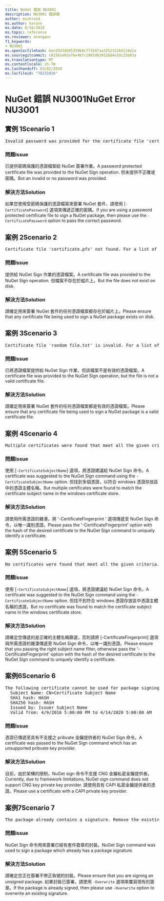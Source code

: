 ```yaml
---
title: NuGet 錯誤 NU3001
description: NU3001 錯誤碼
author: mishra14
ms.author: karann
ms.date: 8/16/2018
ms.topic: reference
ms.reviewer: anangaur
f1_keywords:
- NU3001
ms.openlocfilehash: 6acd343d69535964c77324faa32523226d124e2a
ms.sourcegitcommit: c81561e93a7be467c1983d639158d4e3dc25b93a
ms.translationtype: MT
ms.contentlocale: zh-TW
ms.lasthandoff: 03/02/2020
ms.locfileid: "78231016"
---
```

# <a name="nuget-error-nu3001"></a><span data-ttu-id="0dd46-103">NuGet 錯誤 NU3001</span><span class="sxs-lookup"><span data-stu-id="0dd46-103">NuGet Error NU3001</span></span>

## <a name="scenario-1"></a><span data-ttu-id="0dd46-104">實例 1</span><span class="sxs-lookup"><span data-stu-id="0dd46-104">Scenario 1</span></span>

<pre>Invalid password was provided for the certificate file 'certificate.pfx'. Provide a valid password using the '-CertificatePassword' option.</pre>

### <a name="issue"></a><span data-ttu-id="0dd46-105">問題</span><span class="sxs-lookup"><span data-stu-id="0dd46-105">Issue</span></span>

<span data-ttu-id="0dd46-106">已提供密碼保護的憑證檔案給 NuGet 簽署作業。</span><span class="sxs-lookup"><span data-stu-id="0dd46-106">A password protected certificate file was provided to the NuGet Sign operation.</span></span> <span data-ttu-id="0dd46-107">但未提供不正確或密碼。</span><span class="sxs-lookup"><span data-stu-id="0dd46-107">But an invalid or no password was provided.</span></span>


### <a name="solution"></a><span data-ttu-id="0dd46-108">解決方法</span><span class="sxs-lookup"><span data-stu-id="0dd46-108">Solution</span></span>

<span data-ttu-id="0dd46-109">如果您使用受密碼保護的憑證檔案來簽署 NuGet 套件，請使用 [`-CertificatePassword`] 選項來傳遞正確的密碼。</span><span class="sxs-lookup"><span data-stu-id="0dd46-109">If you are using a password protected certificate file to sign a NuGet package, then please use the `-CertificatePassword` option to pass the correct password.</span></span>



## <a name="scenario-2"></a><span data-ttu-id="0dd46-110">案例 2</span><span class="sxs-lookup"><span data-stu-id="0dd46-110">Scenario 2</span></span>

<pre>Certificate file 'certificate.pfx' not found. For a list of accepted ways to provide a certificate, visit https://docs.nuget.org/docs/reference/command-line-reference.</pre>

### <a name="issue"></a><span data-ttu-id="0dd46-111">問題</span><span class="sxs-lookup"><span data-stu-id="0dd46-111">Issue</span></span>

<span data-ttu-id="0dd46-112">提供給 NuGet Sign 作業的憑證檔案。</span><span class="sxs-lookup"><span data-stu-id="0dd46-112">A certificate file was provided to the NuGet Sign operation.</span></span> <span data-ttu-id="0dd46-113">但檔案不存在於磁片上。</span><span class="sxs-lookup"><span data-stu-id="0dd46-113">But the file does not exist on disk.</span></span>


### <a name="solution"></a><span data-ttu-id="0dd46-114">解決方法</span><span class="sxs-lookup"><span data-stu-id="0dd46-114">Solution</span></span>

<span data-ttu-id="0dd46-115">請確定用來簽署 NuGet 套件的任何憑證檔案都存在於磁片上。</span><span class="sxs-lookup"><span data-stu-id="0dd46-115">Please ensure that any certificate file being used to sign a NuGet package exists on disk.</span></span>



## <a name="scenario-3"></a><span data-ttu-id="0dd46-116">案例 3</span><span class="sxs-lookup"><span data-stu-id="0dd46-116">Scenario 3</span></span>

<pre>Certificate file 'random_file.txt' is invalid. For a list of accepted ways to provide a certificate, visit https://docs.nuget.org/docs/reference/command-line-reference.</pre>

### <a name="issue"></a><span data-ttu-id="0dd46-117">問題</span><span class="sxs-lookup"><span data-stu-id="0dd46-117">Issue</span></span>

<span data-ttu-id="0dd46-118">已將憑證檔案提供給 NuGet Sign 作業，但該檔案不是有效的憑證檔案。</span><span class="sxs-lookup"><span data-stu-id="0dd46-118">A certificate file was provided to the NuGet Sign operation, but the file is not a valid certificate file.</span></span>


### <a name="solution"></a><span data-ttu-id="0dd46-119">解決方法</span><span class="sxs-lookup"><span data-stu-id="0dd46-119">Solution</span></span>

<span data-ttu-id="0dd46-120">請確定用來簽署 NuGet 套件的任何憑證檔案都是有效的憑證檔案。</span><span class="sxs-lookup"><span data-stu-id="0dd46-120">Please ensure that any certificate file being used to sign a NuGet package is a valid certificate file.</span></span>



## <a name="scenario-4"></a><span data-ttu-id="0dd46-121">案例 4</span><span class="sxs-lookup"><span data-stu-id="0dd46-121">Scenario 4</span></span>

<pre>Multiple certificates were found that meet all the given criteria. Use the '-CertificateFingerprint' option with the hash of the desired certificate.</pre>

### <a name="issue"></a><span data-ttu-id="0dd46-122">問題</span><span class="sxs-lookup"><span data-stu-id="0dd46-122">Issue</span></span>

<span data-ttu-id="0dd46-123">使用 [`-CertificateSubjectName`] 選項，將憑證建議給 NuGet Sign 命令。</span><span class="sxs-lookup"><span data-stu-id="0dd46-123">A certificate was suggested to the NuGet Sign command using the `-CertificateSubjectName` option.</span></span> <span data-ttu-id="0dd46-124">但找到多個憑證，以符合 windows 憑證存放區中的憑證主體名稱。</span><span class="sxs-lookup"><span data-stu-id="0dd46-124">But multiple certificates were found to match the certificate subject name in the windows certificate store.</span></span>


### <a name="solution"></a><span data-ttu-id="0dd46-125">解決方法</span><span class="sxs-lookup"><span data-stu-id="0dd46-125">Solution</span></span>

<span data-ttu-id="0dd46-126">請使用所需憑證的雜湊，將 '-CertificateFingerprint ' 選項傳遞至 NuGet Sign 命令，以唯一識別憑證。</span><span class="sxs-lookup"><span data-stu-id="0dd46-126">Please pass the '-CertificateFingerprint' option with the hash of the desired certificate to the NuGet Sign command to uniquely identify a certificate.</span></span>



## <a name="scenario-5"></a><span data-ttu-id="0dd46-127">案例 5</span><span class="sxs-lookup"><span data-stu-id="0dd46-127">Scenario 5</span></span>

<pre>No certificates were found that meet all the given criteria. For a list of accepted ways to provide a certificate, visit https://docs.nuget.org/docs/reference/command-line-reference.</pre>

### <a name="issue"></a><span data-ttu-id="0dd46-128">問題</span><span class="sxs-lookup"><span data-stu-id="0dd46-128">Issue</span></span>

<span data-ttu-id="0dd46-129">使用 [`-CertificateSubjectName`] 選項，將憑證建議給 NuGet Sign 命令。</span><span class="sxs-lookup"><span data-stu-id="0dd46-129">A certificate was suggested to the NuGet Sign command using the `-CertificateSubjectName` option.</span></span> <span data-ttu-id="0dd46-130">但找不到符合 windows 憑證存放區中憑證主體名稱的憑證。</span><span class="sxs-lookup"><span data-stu-id="0dd46-130">But no certificate was found to match the certificate subject name in the windows certificate store.</span></span>


### <a name="solution"></a><span data-ttu-id="0dd46-131">解決方法</span><span class="sxs-lookup"><span data-stu-id="0dd46-131">Solution</span></span>

<span data-ttu-id="0dd46-132">請確定您傳遞的是正確的主體名稱篩選，否則請將 [-CertificateFingerprint] 選項與所需憑證的雜湊傳遞至 NuGet Sign 命令，以唯一識別憑證。</span><span class="sxs-lookup"><span data-stu-id="0dd46-132">Please ensure that you passing the right subject name filter, otherwise pass the '-CertificateFingerprint' option with the hash of the desired certificate to the NuGet Sign command to uniquely identify a certificate.</span></span>



## <a name="scenario-6"></a><span data-ttu-id="0dd46-133">案例6</span><span class="sxs-lookup"><span data-stu-id="0dd46-133">Scenario 6</span></span>

<pre>The following certificate cannot be used for package signing as the private key provider is unsupported:
  Subject Name: CN=Certificate Subject Name
  SHA1 hash: HASH
  SHA256 hash: HASH
  Issued by: Issuer Subject Name
  Valid from: 4/9/2016 5:00:00 PM to 4/14/2020 5:00:00 AM</pre>

### <a name="issue"></a><span data-ttu-id="0dd46-134">問題</span><span class="sxs-lookup"><span data-stu-id="0dd46-134">Issue</span></span>

<span data-ttu-id="0dd46-135">憑證已傳遞至具有不支援之 pribvate 金鑰提供者的 NuGet Sign 命令。</span><span class="sxs-lookup"><span data-stu-id="0dd46-135">A certificate was passed to the NuGet Sign command which has an unsupported pribvate key provider.</span></span> 


### <a name="solution"></a><span data-ttu-id="0dd46-136">解決方法</span><span class="sxs-lookup"><span data-stu-id="0dd46-136">Solution</span></span>

<span data-ttu-id="0dd46-137">目前，由於架構的限制，NuGet sign 命令不支援 CNG 金鑰私密金鑰提供者。</span><span class="sxs-lookup"><span data-stu-id="0dd46-137">Currently, due to framework limitations, NuGet sign command does not support CNG key private key provider.</span></span> <span data-ttu-id="0dd46-138">請使用具有 CAPI 私密金鑰提供者的憑證。</span><span class="sxs-lookup"><span data-stu-id="0dd46-138">Please use a certificate with a CAPI private key provider.</span></span>



## <a name="scenario-7"></a><span data-ttu-id="0dd46-139">案例7</span><span class="sxs-lookup"><span data-stu-id="0dd46-139">Scenario 7</span></span>

<pre>The package already contains a signature. Remove the existing signature before adding a new signature.</pre>

### <a name="issue"></a><span data-ttu-id="0dd46-140">問題</span><span class="sxs-lookup"><span data-stu-id="0dd46-140">Issue</span></span>

<span data-ttu-id="0dd46-141">NuGet Sign 命令用來簽署已經有套件簽章的封裝。</span><span class="sxs-lookup"><span data-stu-id="0dd46-141">NuGet Sign command was used to sign a package which already has a package signature.</span></span>


### <a name="solution"></a><span data-ttu-id="0dd46-142">解決方法</span><span class="sxs-lookup"><span data-stu-id="0dd46-142">Solution</span></span>

<span data-ttu-id="0dd46-143">請確定您正在簽署不帶正負號的封裝。</span><span class="sxs-lookup"><span data-stu-id="0dd46-143">Please ensure that you are signing an unsigned package.</span></span> <span data-ttu-id="0dd46-144">如果封裝已簽署，請使用 `-Overwrite` 選項來覆寫現有的簽章。</span><span class="sxs-lookup"><span data-stu-id="0dd46-144">If the package is already signed, then please use `-Overwrite` option to overwrite an existing signature.</span></span>


